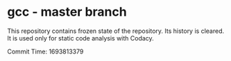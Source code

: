 # gcc - master branch

This repository contains frozen state of the repository.
Its history is cleared. It is used only for static code
analysis with Codacy.

Commit Time: 1693813379